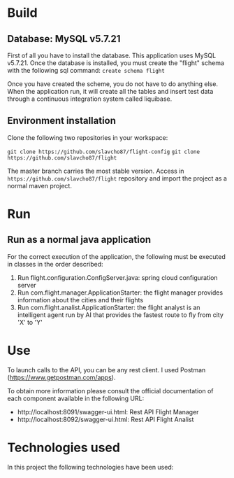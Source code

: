 # Build

## Database: MySQL v5.7.21

First of all you have to install the database. This application uses MySQL v5.7.21. Once the database is installed, you must create the "flight" schema with the following sql command: `create schema flight`

Once you have created the scheme, you do not have to do anything else. When the application run, it will create all the tables and insert test data through a continuous integration system called liquibase.

## Environment installation

Clone the following two repositories in your workspace:

`git clone https://github.com/slavcho87/flight-config`
`git clone https://github.com/slavcho87/flight` 

The master branch carries the most stable version. Access in `https://github.com/slavcho87/flight` repository and import the project as a normal maven project.

# Run

## Run as a normal java application

For the correct execution of the application, the following must be executed in classes in the order described:

1. Run flight.configuration.ConfigServer.java: spring cloud configuration server
2. Run com.flight.manager.ApplicationStarter: the flight manager provides information about the cities and their flights 
3. Run com.flight.analist.ApplicationStarter: the flight analyst is an intelligent agent run by AI that provides the fastest route to fly from city 'X' to 'Y'

# Use

To launch calls to the API, you can be any rest client. I used Postman (https://www.getpostman.com/apps). 

To obtain more information please consult the official documentation of each component available in the following URL:

- http://localhost:8091/swagger-ui.html: Rest API Flight Manager
- http://localhost:8092/swagger-ui.html: Rest API Flight Analist

# Technologies used

In this project the following technologies have been used:


